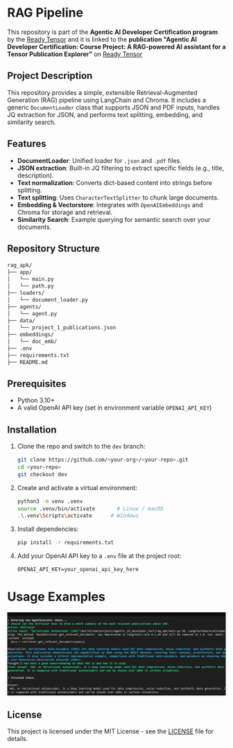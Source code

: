 # RAG Pipeline
This repository is part of the **Agentic AI Developer Certification program** by the [Ready Tensor](https://www.readytensor.ai)
and it is linked to the **publication "Agentic AI Developer Certification: Course Project: A RAG-powered AI assistant for a Tensor Publication Explorer"** on [Ready Tensor](https://www.readytensor.ai)

## Project Description
This repository provides a simple, extensible Retrieval-Augmented Generation (RAG) pipeline using LangChain and Chroma. It includes a generic `DocumentLoader` class that supports JSON and PDF inputs, handles JQ extraction for JSON, and performs text splitting, embedding, and similarity search.

## Features
* **DocumentLoader**: Unified loader for `.json` and `.pdf` files.
* **JSON extraction**: Built-in JQ filtering to extract specific fields (e.g., title, description).
* **Text normalization**: Converts dict-based content into strings before splitting.
* **Text splitting**: Uses `CharacterTextSplitter` to chunk large documents.
* **Embedding & Vectorstore**: Integrates with `OpenAIEmbeddings` and Chroma for storage and retrieval.
* **Similarity Search**: Example querying for semantic search over your documents.

## Repository Structure
```
rag_apk/
├── app/                            
│   └── main.py
│   └── path.py 
├── loaders/                        
│   └── document_loader.py
├── agents/                      
│   └── agent.py
├── data/                         
│   └── project_1_publications.json
├── embeddings/                     
│   └── doc_emb/
├── .env
├── requirements.txt
├── README.md

```
## Prerequisites
* Python 3.10+
* A valid OpenAI API key (set in environment variable `OPENAI_API_KEY`)

## Installation
1. Clone the repo and switch to the `dev` branch:

   ```bash
   git clone https://github.com/<your-org>/<your-repo>.git
   cd <your-repo>
   git checkout dev
   ```
2. Create and activate a virtual environment:

   ```bash
   python3 -m venv .venv
   source .venv/bin/activate       # Linux / macOS
   .\.venv\Scripts\activate      # Windows
   ```
3. Install dependencies:

   ```bash
   pip install -r requirements.txt
   ```
4. Add your OpenAI API key to a `.env` file at the project root:

   ```env
   OPENAI_API_KEY=your_openai_api_key_here
   ```
# Usage Examples 
![Screenshot_13-6-2025_153024_cdn.discordapp.com.jpg](Screenshot_13-6-2025_153024_cdn.discordapp.com.jpg)

## License
This project is licensed under the MIT License - see the [LICENSE](LICENSE.txt) file for details.
